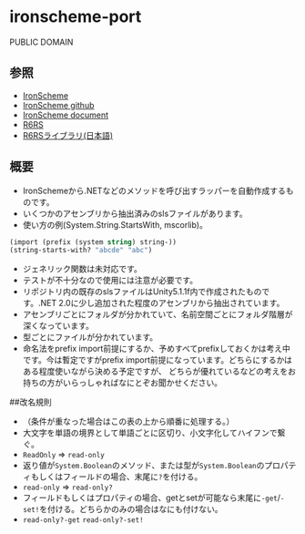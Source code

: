 # ironscheme-port

PUBLIC DOMAIN

## 参照
- [IronScheme](https://ironscheme.codeplex.com/)
- [IronScheme github](https://github.com/leppie/IronScheme)
- [IronScheme document](https://ironscheme.codeplex.com/documentation)
- [R6RS](http://www.r6rs.org/)
- [R6RSライブラリ(日本語)](http://practical-scheme.net/wiliki/wiliki.cgi?R6RS%3A%E6%A8%99%E6%BA%96%E3%83%A9%E3%82%A4%E3%83%96%E3%83%A9%E3%83%AA)


## 概要
- IronSchemeから.NETなどのメソッドを呼び出すラッパーを自動作成するものです。
- いくつかのアセンブリから抽出済みのslsファイルがあります。
- 使い方の例(System.String.StartsWith, mscorlib)。
```scheme
(import (prefix (system string) string-))
(string-starts-with? "abcde" "abc")
```
- ジェネリック関数は未対応です。
- テストが不十分なので使用には注意が必要です。
- リポジトリ内の既存のslsファイルはUnity5.1.1f内で作成されたものです。.NET 2.0に少し追加された程度のアセンブリから抽出されています。
- アセンブリごとにフォルダが分かれていて、名前空間ごとにフォルダ階層が深くなっています。
- 型ごとにファイルが分かれています。
- 命名法をprefix import前提にするか、予めすべてprefixしておくかは考え中です。今は暫定ですがprefix import前提になっています。どちらにするかはある程度使いながら決める予定ですが、
どちらが優れているなどの考えをお持ちの方がいらっしゃればなにとぞお聞かせください。

##改名規則
- （条件が重なった場合はこの表の上から順番に処理する。）
- 大文字を単語の境界として単語ごとに区切り、小文字化してハイフンで繋ぐ。
- `ReadOnly` => `read-only`
- 返り値が`System.Boolean`のメソッド、または型が`System.Boolean`のプロパティもしくはフィールドの場合、末尾に`?`を付ける。
- `read-only` => `read-only?`
- フィールドもしくはプロパティの場合、getとsetが可能なら末尾に`-get`/`-set!`を付ける。どちらかのみの場合はなにも付けない。
- `read-only?-get` `read-only?-set!`
